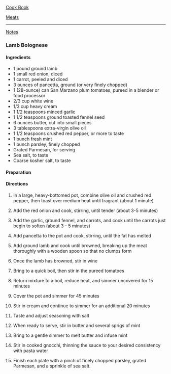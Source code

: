 [Cook Book](https://github.com/vmsmith/CookBook/blob/master/README.md)  

[Meats](https://github.com/vmsmith/CookBook/blob/master/meat.md)  

-----  

[Notes](https://github.com/vmsmith/CookBook/blob/master/notes.md)  

### Lamb Bolognese

#### Ingredients  

* 1 pound ground lamb    
* 1 small red onion, diced  
* 1 carrot, peeled and diced  
* 3 ounces of pancetta, ground (or very finely chopped)
* 1 (28-ounce) can San Marzano plum tomatoes, pureed in a blender or food processor
* 2/3 cup white wine
* 1/3 cup heavy cream
* 1 1/2 teaspoons minced garlic
* 1 1/2 teaspoons ground toasted fennel seed
* 6 ounces butter, cut into small pieces
* 3 tablespoons extra-virgin olive oil
* 1 1/2 teaspoons crushed red pepper, or more to taste
* 1 bunch fresh mint
* 1 bunch parsley, finely chopped
* Grated Parmesan, for serving
* Sea salt, to taste
* Coarse kosher salt, to taste

#### Preparation  


#### Directions  

1. In a large, heavy-bottomed pot, combine olive oil and crushed red pepper, then toast over medium heat until fragrant (about 1 minute)   

2. Add the red onion and cook, stirring, until tender (about 3-5 minutes)   

3. Add the garlic, ground fennel, and carrots, and cook until the carrots just begin to soften (about 3 - 5 minutes)   

4. Add pancetta to the pot and cook, stirring, until the fat has melted   

5. Add ground lamb and cook until browned, breaking up the meat thoroughly with a wooden spoon so that no clumps form  

6. Once the lamb has browned, stir in wine   

7. Bring to a quick boil, then stir in the pureed tomatoes   

8. Return mixture to a boil, reduce heat, and simmer uncovered for 15 minutes   

9. Cover the pot and simmer for 45 minutes   

10. Stir in cream and continue to simmer for an additional 20 minutes   

11. Taste and adjust seasoning with salt   

12. When ready to serve, stir in butter and several sprigs of mint   

13. Bring to a gentle simmer to melt butter and infuse mint   

14. Stir in cooked gnocchi, thinning the sauce to your desired consistency with pasta water   

15. Finish each plate with a pinch of finely chopped parsley, grated Parmesan, and a sprinkle of sea salt.

